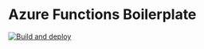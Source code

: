 # Azure Functions Boilerplate
[![Build and deploy](https://github.com/thara0402/azure-functions-boilerplate/actions/workflows/main_gunners-style-func.yml/badge.svg)](https://github.com/thara0402/azure-functions-boilerplate/actions/workflows/main_gunners-style-func.yml)
